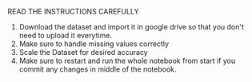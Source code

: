 READ THE INSTRUCTIONS CAREFULLY
1. Download the dataset and import it in google drive so that you don't need to upload it everytime.
2. Make sure to handle missing values correctly
3. Scale the Dataset for desired accuracy
4. Make sure to restart and run the whole notebook from start if you commit any changes in middle of the notebook.
